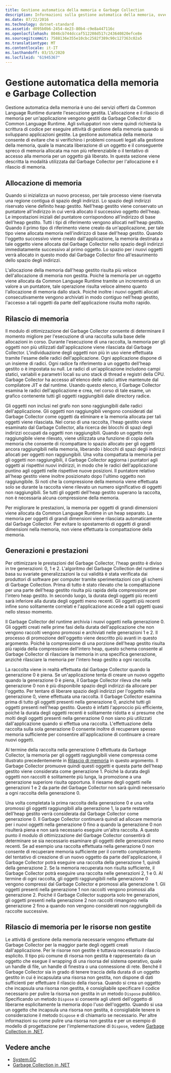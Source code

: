 ```yaml
---
title: Gestione automatica della memoria e Garbage Collection
description: Informazioni sulla gestione automatica della memoria, ovvero uno dei servizi offerti da Common Language Runtime durante l'esecuzione gestita.
ms.date: 07/22/2016
ms.technology: dotnet-standard
ms.assetid: d095b0b6-2454-4e23-80b4-c9e8a447116c
ms.openlocfilehash: 8046cb744dccaf512208d517c243640820efce8e
ms.sourcegitcommit: 7588136e355e10cbc2582f389c90c127363c02a5
ms.translationtype: MT
ms.contentlocale: it-IT
ms.lasthandoff: 03/15/2020
ms.locfileid: "61945367"
---
```

# <a name="automatic-memory-management-and-garbage-collection"></a>Gestione automatica della memoria e Garbage Collection

Gestione automatica della memoria è uno dei servizi offerti da Common Language Runtime durante l'esecuzione gestita. L'allocazione e il rilascio di memoria per un'applicazione vengono gestiti da Garbage Collector di Common Language Runtime. Agli sviluppatori non viene quindi richiesta la scrittura di codice per eseguire attività di gestione della memoria quando si sviluppano applicazioni gestite. La gestione automatica della memoria consente di evitare che si verifichino i problemi consueti legati alla gestione della memoria, quale la mancata liberazione di un oggetto e il conseguente spreco di memoria allocata ma non più referenziabile o il tentativo di accesso alla memoria per un oggetto già liberato. In questa sezione viene descritta la modalità utilizzata dal Garbage Collector per l'allocazione e il rilascio di memoria.

## <a name="allocating-memory"></a>Allocazione di memoria

Quando si inizializza un nuovo processo, per tale processo viene riservata una regione contigua di spazio degli indirizzi. Lo spazio degli indirizzi riservato viene definito heap gestito. Nell'heap gestito viene conservato un puntatore all'indirizzo in cui verrà allocato il successivo oggetto dell'heap. Le impostazioni iniziali del puntatore corrispondono all'indirizzo di base dell'heap gestito. Tutti i tipi di riferimento vengono allocati nell'heap gestito. Quando il primo tipo di riferimento viene creato da un'applicazione, per tale tipo viene allocata memoria nell'indirizzo di base dell'heap gestito. Quando l'oggetto successivo viene creato dall'applicazione, la memoria destinata a tale oggetto viene allocata dal Garbage Collector nello spazio degli indirizzi immediatamente successivo al primo oggetto. Lo spazio per i nuovi oggetti verrà allocato in questo modo dal Garbage Collector fino all'esaurimento dello spazio degli indirizzi.

L'allocazione della memoria dall'heap gestito risulta più veloce dell'allocazione di memoria non gestita. Poiché la memoria per un oggetto viene allocata da Common Language Runtime tramite un incremento di un valore a un puntatore, tale operazione risulta veloce almeno quanto l'allocazione di memoria dallo stack. Poiché inoltre i nuovi oggetti allocati consecutivamente vengono archiviati in modo contiguo nell'heap gestito, l'accesso a tali oggetti da parte dell'applicazione risulta molto rapido.

## <a name="releasing-memory"></a>Rilascio di memoria

Il modulo di ottimizzazione del Garbage Collector consente di determinare il momento migliore per l'esecuzione di una raccolta sulla base delle allocazioni in corso. Durante l'esecuzione di una raccolta, la memoria per gli oggetti non più utilizzati dall'applicazione viene rilasciata dal Garbage Collector. L'individuazione degli oggetti non più in uso viene effettuata tramite l'esame delle radici dell'applicazione. Ogni applicazione dispone di un insieme di radici. Ogni radice fa riferimento a un oggetto dell'heap gestito o è impostata su null. Le radici di un'applicazione includono campi statici, variabili e parametri locali su uno stack di thread e registri della CPU. Garbage Collector ha accesso all'elenco delle radici attive mantenute dal compilatore JIT e dal runtime. Usando questo elenco, il Garbage Collector esamina le radici dell'applicazione e crea, nel corso di tale esame, un grafico contenente tutti gli oggetti raggiungibili dalle directory radice.

Gli oggetti non inclusi nel grafo non sono raggiungibili dalle radici dell'applicazione. Gli oggetti non raggiungibili vengono considerati dal Garbage Collector come oggetti da eliminare e la memoria allocata per tali oggetti viene rilasciata. Nel corso di una raccolta, l'heap gestito viene esaminato dal Garbage Collector, alla ricerca dei blocchi di spazi degli indirizzi occupati da oggetti non raggiungibili. Quando un oggetto non raggiungibile viene rilevato, viene utilizzata una funzione di copia della memoria che consente di ricompattare lo spazio allocato per gli oggetti ancora raggiungibili nella memoria, liberando i blocchi di spazi degli indirizzi allocati per oggetti non raggiungibili. Una volta compattata la memoria per gli oggetti non raggiungibili, il Garbage Collector aggiorna i puntatori agli oggetti ai rispettivi nuovi indirizzi, in modo che le radici dell'applicazione puntino agli oggetti nelle rispettive nuove posizioni. Il puntatore relativo all'heap gestito viene inoltre posizionato dopo l'ultimo oggetto non raggiungibile. Si noti che la compressione della memoria viene effettuata solo se durante la raccolta viene rilevato un numero significativo di oggetti non raggiungibili. Se tutti gli oggetti dell'heap gestito superano la raccolta, non è necessaria alcuna compressione della memoria.

Per migliorare le prestazioni, la memoria per oggetti di grandi dimensioni viene allocata da Common Language Runtime in un heap separato. La memoria per oggetti di grandi dimensioni viene rilasciata automaticamente dal Garbage Collector. Per evitare lo spostamento di oggetti di grandi dimensioni nella memoria, non viene effettuata la compattazione della memoria.

## <a name="generations-and-performance"></a>Generazioni e prestazioni

Per ottimizzare le prestazioni del Garbage Collector, l'heap gestito è diviso in tre generazioni: 0, 1 e 2. L'algoritmo del Garbage Collection del runtime si basa su svariate generalizzazioni la cui validità è stata verificata dai produttori di software per computer tramite sperimentazioni con gli schemi di Garbage Collection. Prima di tutto è stato rilevato che la compattazione per una parte dell'heap gestito risulta più rapida della compressione per l'intero heap gestito. In secondo luogo, la durata degli oggetti più recenti sarà inferiore alla durata degli oggetti meno recenti. Gli oggetti più recenti infine sono solitamente correlati e l'applicazione accede a tali oggetti quasi nello stesso momento.

Il Garbage Collector del runtime archivia i nuovi oggetti nella generazione 0. Gli oggetti creati nelle prime fasi della durata dell'applicazione che non vengono raccolti vengono promossi e archiviati nelle generazioni 1 e 2. Il processo di promozione dell'oggetto viene descritto più avanti in questo argomento. Poiché la compressione di una porzione dell'heap gestito risulta più rapida della compressione dell'intero heap, questo schema consente al Garbage Collector di rilasciare la memoria in una specifica generazione, anziché rilasciare la memoria per l'intero heap gestito a ogni raccolta.

La raccolta viene in realtà effettuata dal Garbage Collector quando la generazione 0 è piena. Se un'applicazione tenta di creare un nuovo oggetto quando la generazione 0 è piena, il Garbage Collector rileva che nella generazione 0 non è più disponibile spazio degli indirizzi da allocare per l'oggetto. Per tentare di liberare spazio degli indirizzi per l'oggetto nella generazione 0, viene effettuata una raccolta. Il Garbage Collector esamina prima di tutto gli oggetti presenti nella generazione 0, anziché tutti gli oggetti presenti nell'heap gestito. Questo è infatti l'approccio più efficiente, poiché la durata degli oggetti recenti è solitamente ridotta e si presume che molti degli oggetti presenti nella generazione 0 non siano più utilizzati dall'applicazione quando si effettua una raccolta. L'effettuazione della raccolta sulla sola generazione 0 consente inoltre di recuperare spesso memoria sufficiente per consentire all'applicazione di continuare a creare nuovi oggetti.

Al termine della raccolta nella generazione 0 effettuata da Garbage Collector, la memoria per gli oggetti raggiungibili viene compressa come illustrato precedentemente in [Rilascio di memoria](#releasing-memory) in questo argomento. Il Garbage Collector promuove quindi questi oggetti e questa parte dell'heap gestito viene considerata come generazione 1. Poiché la durata degli oggetti non raccolti è solitamente più lunga, la promozione a una generazione superiore risulta opportuna. Il riesame degli oggetti nelle generazioni 1 e 2 da parte del Garbage Collector non sarà quindi necessario a ogni raccolta della generazione 0.

Una volta completata la prima raccolta della generazione 0 e una volta promossi gli oggetti raggiungibili alla generazione 1, la parte restante dell'heap gestito verrà considerata dal Garbage Collector come generazione 0. Il Garbage Collector continuerà quindi ad allocare memoria per i nuovi oggetti nella generazione 0 fino a quando la generazione 0 non risulterà piena e non sarà necessario eseguire un'altra raccolta. A questo punto il modulo di ottimizzazione del Garbage Collector consentirà di determinare se sia necessario esaminare gli oggetti delle generazioni meno recenti. Se ad esempio una raccolta effettuata nella generazione 0 non consente di recuperare memoria sufficiente per il corretto completamento del tentativo di creazione di un nuovo oggetto da parte dell'applicazione, il Garbage Collector potrà eseguire una raccolta della generazione 1, quindi della generazione 2. Se la memoria recuperata non risulta sufficiente, il Garbage Collector potrà eseguire una raccolta nelle generazioni 2, 1 e 0. Al termine di ogni raccolta, gli oggetti raggiungibili nella generazione 0 vengono compressi dal Garbage Collector e promossi alla generazione 1. Gli oggetti presenti nella generazione 1 non raccolti vengono promossi alla generazione 2. Poiché il Garbage Collector supporta solo tre generazioni, gli oggetti presenti nella generazione 2 non raccolti rimangono nella generazione 2 fino a quando non vengono considerati non raggiungibili da raccolte successive.

## <a name="releasing-memory-for-unmanaged-resources"></a>Rilascio di memoria per le risorse non gestite

Le attività di gestione della memoria necessarie vengono effettuate dal Garbage Collector per la maggior parte degli oggetti creati dall'applicazione. Per le risorse non gestite è tuttavia necessario il rilascio esplicito. Il tipo più comune di risorsa non gestita è rappresentato da un oggetto che esegue il wrapping di una risorsa del sistema operativo, quale un handle di file, un handle di finestra o una connessione di rete. Benché il Garbage Collector sia in grado di tenere traccia della durata di un oggetto gestito in cui è incapsulata una risorsa non gestita, non dispone di dati sufficienti per effettuare il rilascio della risorsa. Quando si crea un oggetto che incapsula una risorsa non gestita, è consigliabile specificare il codice necessario per pulire la risorsa non gestita in un metodo `Dispose` pubblico. Specificando un metodo `Dispose` si consente agli utenti dell'oggetto di liberarne esplicitamente la memoria dopo l'uso dell'oggetto. Quando si usa un oggetto che incapsula una risorsa non gestita, è consigliabile tenere in considerazione il metodo `Dispose` e di chiamarlo se necessario. Per altre informazioni su come pulire una risorsa non gestita e per un esempio di modello di progettazione per l'implementazione di `Dispose`, vedere [Garbage Collection in .NET](index.md).

## <a name="see-also"></a>Vedere anche

- [System.GC](xref:System.GC)
- [Garbage Collection in .NET](index.md)
